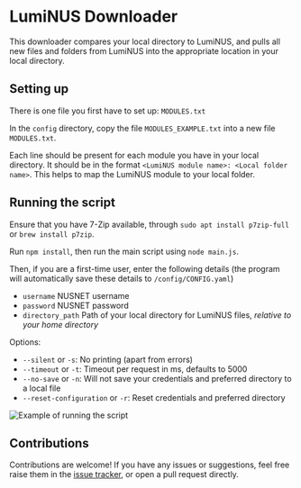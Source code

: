 # LumiNUS Downloader

This downloader compares your local directory to LumiNUS, and pulls all new
files and folders from LumiNUS into the appropriate location in your local
directory.

## Setting up

There is one file you first have to set up: `MODULES.txt`

In the `config` directory, copy the file `MODULES_EXAMPLE.txt` into a new file `MODULES.txt`.

Each line should be present for each module you have in your local directory.
It should be in the format `<LumiNUS module name>: <Local folder name>`.
This helps to map the LumiNUS module to your local folder.

## Running the script

Ensure that you have 7-Zip available, through `sudo apt install p7zip-full` or `brew install p7zip`.

Run `npm install`, then run the main script using `node main.js`.

Then, if you are a first-time user, enter the following details (the program will automatically save these details to `/config/CONFIG.yaml`)
* `username` NUSNET username
* `password` NUSNET password
* `directory_path` Path of your local directory for LumiNUS files, *relative to your home directory*


Options:
- `--silent` or `-s`: No printing (apart from errors)
- `--timeout` or `-t`: Timeout per request in ms, defaults to 5000
- `--no-save` or `-n`: Will not save your credentials and preferred directory to a local file
- `--reset-configuration` or `-r`: Reset credentials and preferred directory

![Example of running the script](./example.gif)

## Contributions

Contributions are welcome! If you have any issues or suggestions, feel free raise them in the [issue tracker](https://github.com/halfwhole/luminus-downloader/issues), or open a pull request directly.

